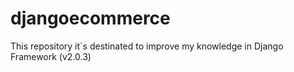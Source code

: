 # djangoecommerce
This repository it`s destinated to improve my knowledge in Django Framework (v2.0.3)
